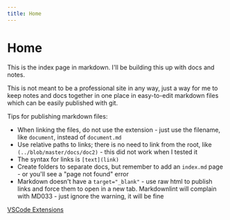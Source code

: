 ```yaml
---
title: Home
---
```


# Home

This is the index page in markdown. I'll be building this up with docs and notes.

This is not meant to be a professional site in any way, just a way for me to keep notes and docs together in one place in easy-to-edit markdown files which can be easily published with git.

Tips for publishing markdown files:

- When linking the files, do not use the extension - just use the filename, like `document`, instead of `document.md`
- Use relative paths to links; there is no need to link from the root, like `(../blob/master/docs/doc2)` - this did not work when I tested it
- The syntax for links is `[text](link)`
- Create folders to separate docs, but remember to add an `index.md` page - or you'll see a "page not found" error
- Markdown doesn't have a `target="_blank"` - use raw html to publish links and force them to open in a new tab. Markdownlint will complain with MD033 - just ignore the warning, it will be fine

[VSCode Extensions](vscode)

